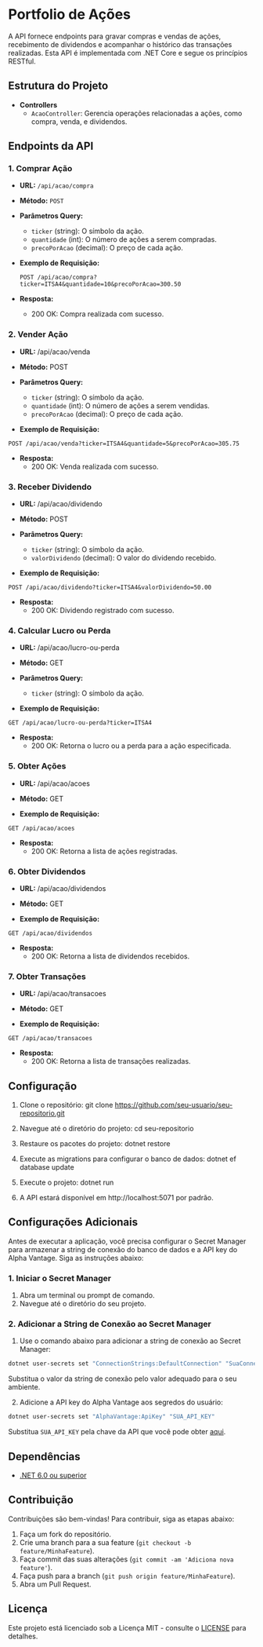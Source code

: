 # Portfolio de Ações

A API fornece endpoints para gravar compras e vendas de ações, recebimento de dividendos e acompanhar o histórico das transações realizadas. Esta API é implementada com .NET Core e segue os princípios RESTful.

## Estrutura do Projeto

- **Controllers**
  - `AcaoController`: Gerencia operações relacionadas a ações, como compra, venda, e dividendos.

## Endpoints da API

### 1. Comprar Ação

- **URL:** `/api/acao/compra`
- **Método:** `POST`
- **Parâmetros Query:**
  - `ticker` (string): O símbolo da ação.
  - `quantidade` (int): O número de ações a serem compradas.
  - `precoPorAcao` (decimal): O preço de cada ação.

- **Exemplo de Requisição:**
  ```http
  POST /api/acao/compra?ticker=ITSA4&quantidade=10&precoPorAcao=300.50
  ```

- **Resposta:**
  - 200 OK: Compra realizada com sucesso.

### 2. Vender Ação

- **URL:** /api/acao/venda
- **Método:** POST
- **Parâmetros Query:**
  - `ticker` (string): O símbolo da ação.
  - `quantidade` (int): O número de ações a serem vendidas.
  - `precoPorAcao` (decimal): O preço de cada ação.

- **Exemplo de Requisição:**
```http
POST /api/acao/venda?ticker=ITSA4&quantidade=5&precoPorAcao=305.75
```

- **Resposta:**
  - 200 OK: Venda realizada com sucesso.

### 3. Receber Dividendo

- **URL:** /api/acao/dividendo
- **Método:** POST
- **Parâmetros Query:**
  - `ticker` (string): O símbolo da ação.
  - `valorDividendo` (decimal): O valor do dividendo recebido.

- **Exemplo de Requisição:**
```http
POST /api/acao/dividendo?ticker=ITSA4&valorDividendo=50.00
```

- **Resposta:**
  - 200 OK: Dividendo registrado com sucesso.

### 4. Calcular Lucro ou Perda

- **URL:** /api/acao/lucro-ou-perda
- **Método:** GET
- **Parâmetros Query:**
  - `ticker` (string): O símbolo da ação.

- **Exemplo de Requisição:**
```http
GET /api/acao/lucro-ou-perda?ticker=ITSA4
```

- **Resposta:**
  - 200 OK: Retorna o lucro ou a perda para a ação especificada.

### 5. Obter Ações

- **URL:** /api/acao/acoes
- **Método:** GET

- **Exemplo de Requisição:**
```http
GET /api/acao/acoes
```

- **Resposta:**
  - 200 OK: Retorna a lista de ações registradas.

### 6. Obter Dividendos

- **URL:** /api/acao/dividendos
- **Método:** GET

- **Exemplo de Requisição:**
```http
GET /api/acao/dividendos
```

- **Resposta:**
  - 200 OK: Retorna a lista de dividendos recebidos.

### 7. Obter Transações

- **URL:** /api/acao/transacoes
- **Método:** GET

- **Exemplo de Requisição:**
```http
GET /api/acao/transacoes
```

- **Resposta:**
  - 200 OK: Retorna a lista de transações realizadas.


## Configuração

1. Clone o repositório:
git clone https://github.com/seu-usuario/seu-repositorio.git

2. Navegue até o diretório do projeto:
cd seu-repositorio

3. Restaure os pacotes do projeto:
dotnet restore

4. Execute as migrations para configurar o banco de dados:
dotnet ef database update

5. Execute o projeto:
dotnet run

5. A API estará disponível em http://localhost:5071 por padrão.

## Configurações Adicionais

Antes de executar a aplicação, você precisa configurar o Secret Manager para armazenar a string de conexão do banco de dados e a API key do Alpha Vantage. Siga as instruções abaixo:

### 1. Iniciar o Secret Manager

1. Abra um terminal ou prompt de comando.
2. Navegue até o diretório do seu projeto.

### 2. Adicionar a String de Conexão ao Secret Manager

1. Use o comando abaixo para adicionar a string de conexão ao Secret Manager:

 ```bash
 dotnet user-secrets set "ConnectionStrings:DefaultConnection" "SuaConnectionString"
 ```
Substitua o valor da string de conexão pelo valor adequado para o seu ambiente.

2. Adicione a API key do Alpha Vantage aos segredos do usuário:

```bash
dotnet user-secrets set "AlphaVantage:ApiKey" "SUA_API_KEY"
```
Substitua `SUA_API_KEY` pela chave da API que você pode obter [aqui](https://www.alphavantage.co/support/#api-key).

## Dependências

- [.NET 6.0 ou superior](https://dotnet.microsoft.com/download)

## Contribuição

Contribuições são bem-vindas! Para contribuir, siga as etapas abaixo:

1. Faça um fork do repositório.
2. Crie uma branch para a sua feature (`git checkout -b feature/MinhaFeature`).
3. Faça commit das suas alterações (`git commit -am 'Adiciona nova feature'`).
4. Faça push para a branch (`git push origin feature/MinhaFeature`).
5. Abra um Pull Request.

## Licença

Este projeto está licenciado sob a Licença MIT - consulte o [LICENSE](LICENSE) para detalhes.
